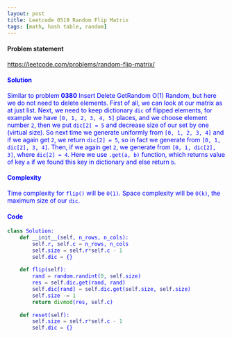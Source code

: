 ```yaml
---
layout: post
title: Leetcode 0519 Random Flip Matrix
tags: [math, hash table, random]
---
```


#### Problem statement

<a href="https://leetcode.com/problems/random-flip-matrix/"> <font color = blue>https://leetcode.com/problems/random-flip-matrix/

#### Solution
Similar to problem **0380** Insert Delete GetRandom O(1) Random, but here we do not need to delete elements. First of all, we can look at our matrix as at just list. Next, we need to keep dictionary `dic` of flipped elements, for example we have `[0, 1, 2, 3, 4, 5]` places, and we choose element number `2`, then we put `dic[2] = 5` and decrease size of our set by one (virtual size). So next time we generate uniformly from `[0, 1, 2, 3, 4]` and if we again get `2`, we return `dic[2] = 5`, so in fact we generate from `[0, 1, dic[2], 3, 4]`. Then, if we again get `2`, we generate from `[0, 1, dic[2], 3]`, where `dic[2] = 4`. Here we use `.get(a, b)` function, which returns value of key `a` if we found this key in dictionary and else return `b`.

#### Complexity
Time complexity for `flip()` will be `O(1)`. Space complexity will be `O(k)`, the maximum size of our `dic`.

#### Code
```python
class Solution:
    def __init__(self, n_rows, n_cols):
        self.r, self.c = n_rows, n_cols
        self.size = self.r*self.c - 1
        self.dic = {}
        
    def flip(self):
        rand = random.randint(0, self.size)
        res = self.dic.get(rand, rand)
        self.dic[rand] = self.dic.get(self.size, self.size)
        self.size -= 1
        return divmod(res, self.c)
        
    def reset(self):
        self.size = self.r*self.c - 1
        self.dic = {}
```

